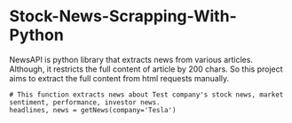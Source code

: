 # Stock-News-Scrapping-With-Python

NewsAPI is python library that extracts news from various articles. Although, it restricts the full content of article by 200 chars. So this project aims to extract the full content from html requests manually.  


```
# This function extracts news about Test company's stock news, market sentiment, performance, investor news. 
headlines, news = getNews(company='Tesla')
```

